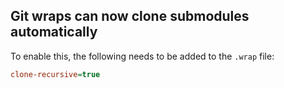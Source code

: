 ## Git wraps can now clone submodules automatically

To enable this, the following needs to be added to the `.wrap` file:

```ini
clone-recursive=true
```